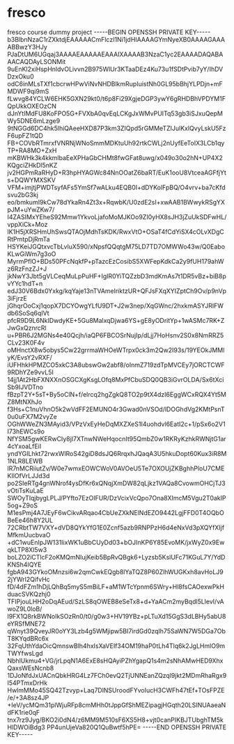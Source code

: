 # fresco
fresco course dummy project
-----BEGIN OPENSSH PRIVATE KEY-----
b3BlbnNzaC1rZXktdjEAAAAACmFlczI1Ni1jdHIAAAAGYmNyeXB0AAAAGAAAABBwzY3HJy
PJaDtUM6UGqaj3AAAAEAAAAAEAAAIXAAAAB3NzaC1yc2EAAAADAQABAAACAQDAyLSONMit
9uEnKl2xiHspHnldvOLivvn2B975WlUr3KTaaDEz4Ku73u1fSDtPvib7yY/IhDVDzxOku0
odC6inMLsTXf1cbcrwHPwViNvNHDBlkmRupIuistNh0GL95bBhjYLPDjn+mFMDWF9qi9mS
fLwvg84YCLW6EHK5GXN29kt0/t6p8Fi29XgjeDGP3ywY6gRHDBhVPDYM1FQpUkkOXEOzCN
dJnYtIMdFU8KoFPO5G+FVXbA0qvEqLCKgJxWMvPUITq53gb3iSJxuQepMWy5DNE6mLzge9
9tNGGd6DC4hk5lhiQAeeHXD87P3km3ZIQpd5rGMMeTZIJulKxlQvyLskU5FzF6upFZ1tQD
FB+COVbRTmrxfVNRNjWNoSmmMDKtuUh92rtkCWLj2nUyfEeToIX3LCb1qyTP+RA8MO+ZxH
mKBWHk3k4kkmlbaEeXPHaGbCHMt8fwGFat8uwg/x049o30o2hN+UP4X2KQgciZHkDl5nKZ
jv2HGPmRaRHyD+R3hpHYAGWc84NnOOatZ6baRT/EuK1ooU8VtceaAGFfjYts+DQWYMXSKV
VFM+imjtjPWDTsyfAFs5YmSf7wALku4EQB0I+dDYKolFpBQ/O4vrv+ba7cKfdsvu2bG3kj
eo/bmkumI9kCw78dYkaRn4Zt3x+RqwbK/U0zdE2sI+xwAAB1BWwykRSgYXpJM+uYwZKw7/
I4ZASIMxYEheS92Mmw1YkvoLjafoMoMJKOo9ZI0yHX8sJH3jZuUkSDFwHL/vppXiCk+Moz
lK1H5jXRSHmUhSwsQTAOjMdhTsKDK/RwxVtO+OSaT4fCdYiSX4cOLvXDgCRtPmtpDjRmTa
HSYKeiJGQtxvcTbLvluX590/xNpsfQQqtgM75LD7TD7OMWWo43w/Q0EaboKLwGiWm7g3oO
MyrmPflO+BDs50PFcNqkfP+pTazcEzCosibS5XWFepKdkCa2y9fUH179ahWz6RzFnzZJ+J
jkNwY3Jbt5gVLCeqMuLpPuHF+IgIR0YiTQZzbD3mdKmAs7t1DR5vBz+biB8pvYYc1hdT+n
edJ30V6Bdx0Yxkg/kqYaje13nTVAmelriktzUR+QFJsFXqXYIZptCh9Ov/p9nVp3iFjrzE
jGhqrOoCxj1qopX7DCYOwgYLfU9DT+J2w3nep/XqGWnc/2hxkmASYJRlFWdb6SoSq6qIVt
pfcR9D9L6NkIDwdyKE+5Gu8MalxqDjwa6YS+gE8yODritYp+1wASMc7RK+ZJwGxQznrcRl
u+PBR6J2MGNs4e40Qcjh/iaQP6FBCOSrNujIp/dLjj7HoHsnv2S0x8NmRRZ5CLv23K0F4v
oMHnctX8w5obys5Cw22grrmaWHOeWTrpx0ck3m2Qw2I93s/19YEOkJMMlyK/EvsY2vRXF/
iUFHhkHPMZCO5xkC3A8ubswGw2abf8/oInmZ719zdTpMVCEy7jORCTCWF9RDhYZe9vvL5I
14jj1At2HbFXNXXnOSGCXgKsgLOfq8MxPfCbuSDQ0QB3iGvrOLDA/Sx6tXciSb9IJVDTno
fBzpT2Y+5sT+By5oClN+f/elrcq2hgZgkQ8TO2p9tX4dzI6EggWCxRQX4Yt5MZ8MtNXhJo
f3Hs+C1nuVhnO5k2wVdFF2EMUNO4r3Gwad0nVSOd/lDOGhdVg2KMtPsnT0u0uFX7M2vyZe
OGhWWeZN3MAyid3/VPzVxEyHeDqMXZXeS1I4uohdvl6EatI2c+1/pSx6o2V1I73hEWCs9o
NfYSM5gwKERwCIy8jI7XTnwNWeHqocnIt95QmbZ0w1RKRyKzhkRWNjtG1ar4cYxoaLfEiI
yndYGILhkt72rwxWlRoS42giD8dsJQ6RrqxhJQaqA3U5hkuDopt60Kux3iR8M1NLR8LEWB
lR7nMCRiiutZv/W0e7wmxEOWCWoV0AVOeU5Te7OXOUjZKBghhPloU7CMEKIlOfVrLJJd3d
po2SIeRTg4gnWNrof4ysDfKr6xQNqjXmDW82qLjkz1VAQa8CvowmOHCjTJ3vOtiTsKuLaE
SWOyTIqjbygLPLJ/PYfto7EzOIFUR/DzVcixVcQpo7Ona8XImcM5Vgu2T0akIP5og+Z9oS
M1esPmj4A7JEyF6wCikvARqao4CbUeZXkNElNdEZO9442LgjFFD0T4OQbOBeEe46h8Y2UL
72CRbtTW7VXY+dVD8QYkYfG1E0Zcnf5azb9RNPPzH6d4eNxVd3pXQYfXIjfMfkmUucbvaO
+dC1wuEnIpJW131IixWK1uBbCUyDd03+bOJInKP6Y85EvoMK/jxWyZ0x9EwqkLTP8Xl5w3
boLZO2iCTlcF2oKMQmNIujKeib5BpRvQBgk6+Lyzsb5KslUFc71KGuL7Y/YdDKNSh4IQYE
fgbA943GYkoOMnzsi6w2qmCwkEQgb8lYaTQZ8P60ZlhWUGKxh8avHoLJ92jYWrl2QifvHc
fD/4dFZm1hDjLQhBq5myS5mBiLF+aM1WTcYpnm6SWry+Hl8fsCAOexwPkHduacSVKQzhj0
TFIPjouLHH2oDqAEud/SzLS8qOWEB8eSeTx8+d+YaACm2myBqdl5LlevI/vAwoZ9L0loB/
l9FX1Q8rkBWNolkSOzRn0/t0/g0w3+HV19YBz+pLTuXd15GgS3dLBHy5abU8eYRSfMNE72
qWnyt39QveyJR0oYY3Lzb4g5WMjipw5BI7irdGd0zqIh75SaWN7W5DGa7ObT8KYqdBRc6x
32FqUthYdaOicQmnswBlh4hxIsXaVEIf34OM19haP0tLh4Tlq6k2JgLHmlO9mTWYfwsLgd
NbhlUkmu4+VG/jrLpqN1A6ExE8sHQAyiPZhYgapQ1s4m2sNhAMwHED9XhxQaxsWEsNcnb8
1DJoNfdJxUACnQbkHRG4Lz7FCh0evQ2TjUNNEanZQzql9jkt2MDmRhaRgx9I54PTmxDrHk
HwlmMMo45SQ42Tzvyp+Laq7DlNSUroodFYvoIucH3CWFh47tEf+TOsFPZE/e/+3A8sz4JP
+IeV/ycMQm31plWjuRFp8cmMHh0tJppGfShMEZipagjHGqth20LSINUAaeaNdFK1rie0qF
tnx7rz9Jyg/BKO2i0dN4/z6MM9M510sF6XS5H8+vjt0canPIKBJTUbghTM5kHlDWOiBdg3
PP4unUjeVa820Q1QuBwtf5hPE=
-----END OPENSSH PRIVATE KEY-----
